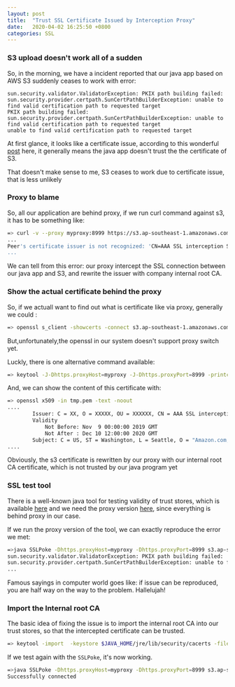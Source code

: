 ```yaml
---
layout: post
title:  "Trust SSL Certificate Issued by Interception Proxy"
date:   2020-04-02 16:25:50 +0800
categories: SSL
---
```


### S3 upload doesn't work all of a sudden 
So, in the morning, we have a incident reported that our java app based on AWS S3 suddenly ceases to work with error:


```
sun.security.validator.ValidatorException: PKIX path building failed: 
sun.security.provider.certpath.SunCertPathBuilderException: unable to find valid certification path to requested target
PKIX path building failed: sun.security.provider.certpath.SunCertPathBuilderException: unable to find valid certification path to requested target
unable to find valid certification path to requested target
```

At first glance, it looks like a certificate issue, according to this wonderful [post][atlassian] here, it generally means the java app doesn't trust the the certificate of S3. 

That doesn't make sense to me, S3 ceases to work due to certificate issue, that is less unlikely

### Proxy to blame

So, all our application are behind proxy, if we run curl command against s3, it has to be something like: 

```sh
=> curl -v --proxy myproxy:8999 https://s3.ap-southeast-1.amazonaws.com
...
Peer's certificate issuer is not recognized: 'CN=AAA SSL interception Service,OU=....'
...
```
We can tell from this error: our proxy intercept the SSL connection between our java app and S3, and rewrite the issuer with company internal root CA.


### Show the actual certificate behind the proxy

So, if we actuall want to find out what is certificate like via proxy, generally we could :

```sh
=> openssl s_client -showcerts -connect s3.ap-southeast-1.amazonaws.com:443 -proxy myproxy:8999 </dev/null
```

But,unfortunately,the openssl in our system doesn't support proxy switch yet.

Luckly, there is one alternative command available:

```sh
=> keytool -J-Dhttps.proxyHost=myproxy -J-Dhttps.proxyPort=8999 -printcert -rfc -sslserver s3.ap-southeast-1.amazonaws.com:443 > tmp.pem
```

And, we can show the content of this certificate with: 
```sh
=> openssl x509 -in tmp.pem -text -noout
....
        Issuer: C = XX, O = XXXXX, OU = XXXXXX, CN = AAA SSL interception Service
        Validity
            Not Before: Nov  9 00:00:00 2019 GMT
            Not After : Dec 10 12:00:00 2020 GMT
        Subject: C = US, ST = Washington, L = Seattle, O = "Amazon.com, Inc.", CN = *.s3-ap-southeast-1.amazonaws.com
....
```
Obviously, the s3 certificate is rewritten by our proxy with our internal root CA certificate, which is not trusted by our java program yet

### SSL test tool

There is a well-known java tool for testing validity  of trust stores, which is available [here][sslpoke] and we need the proxy version [here][sslpokeproxy], since everything is behind proxy in our case.

If we run the proxy version of the tool, we can exactly reproduce the error we met: 

```sh
=>java SSLPoke -Dhttps.proxyHost=myproxy -Dhttps.proxyPort=8999 s3.ap-southeast-1.amazonaws.com 443
sun.security.validator.ValidatorException: PKIX path building failed: 
sun.security.provider.certpath.SunCertPathBuilderException: unable to find valid certification path to requested target
...
```
Famous sayings in computer world goes like: if issue can be reproduced, you are half way on the way to the problem. Hallelujah!

### Import the Internal root CA

The basic idea of fixing the issue is to import the internal root CA into our trust stores, so that the intercepted certificate can be trusted.

```bash
=> keytool -import  -keystore $JAVA_HOME/jre/lib/security/cacerts -file myrootca.crt -alias internalrootca
```

If we test again with the `SSLPoke`, it's now working. 
```bash
=>java SSLPoke -Dhttps.proxyHost=myproxy -Dhttps.proxyPort=8999 s3.ap-southeast-1.amazonaws.com 443
Successfully connected
```



[atlassian]:https://confluence.atlassian.com/kb/unable-to-connect-to-ssl-services-due-to-pkix-path-building-failed-error-779355358.html
[sslpoke]:https://gist.github.com/4ndrej/4547029
[sslpokeproxy]:https://gist.github.com/bric3/4ac8d5184fdc80c869c70444e591d3de

